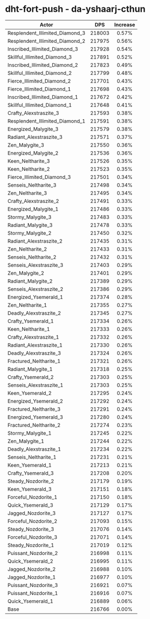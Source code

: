 # dht-fort-push - da-yshaarj-cthun
| Actor | DPS | Increase |
|---|:---:|:---:|
|Resplendent_Illimited_Diamond_3|218003|0.57%|
|Resplendent_Illimited_Diamond_2|217975|0.56%|
|Inscribed_Illimited_Diamond_3|217928|0.54%|
|Skillful_Illimited_Diamond_3|217891|0.52%|
|Inscribed_Illimited_Diamond_2|217823|0.49%|
|Skillful_Illimited_Diamond_2|217799|0.48%|
|Fierce_Illimited_Diamond_2|217701|0.43%|
|Fierce_Illimited_Diamond_1|217698|0.43%|
|Inscribed_Illimited_Diamond_1|217672|0.42%|
|Skillful_Illimited_Diamond_1|217648|0.41%|
|Crafty_Alexstraszite_3|217593|0.38%|
|Resplendent_Illimited_Diamond_1|217591|0.38%|
|Energized_Malygite_3|217579|0.38%|
|Radiant_Alexstraszite_3|217571|0.37%|
|Zen_Malygite_3|217550|0.36%|
|Energized_Malygite_2|217536|0.36%|
|Keen_Neltharite_3|217526|0.35%|
|Keen_Neltharite_2|217523|0.35%|
|Fierce_Illimited_Diamond_3|217501|0.34%|
|Senseis_Neltharite_3|217498|0.34%|
|Zen_Neltharite_3|217495|0.34%|
|Crafty_Alexstraszite_2|217491|0.33%|
|Energized_Malygite_1|217486|0.33%|
|Stormy_Malygite_3|217483|0.33%|
|Radiant_Malygite_3|217478|0.33%|
|Stormy_Malygite_2|217450|0.32%|
|Radiant_Alexstraszite_2|217435|0.31%|
|Zen_Neltharite_2|217433|0.31%|
|Senseis_Neltharite_2|217432|0.31%|
|Senseis_Alexstraszite_3|217403|0.29%|
|Zen_Malygite_2|217401|0.29%|
|Radiant_Malygite_2|217389|0.29%|
|Senseis_Alexstraszite_2|217386|0.29%|
|Energized_Ysemerald_1|217374|0.28%|
|Zen_Neltharite_1|217355|0.27%|
|Deadly_Alexstraszite_2|217345|0.27%|
|Crafty_Ysemerald_1|217334|0.26%|
|Keen_Neltharite_1|217333|0.26%|
|Crafty_Alexstraszite_1|217332|0.26%|
|Radiant_Alexstraszite_1|217330|0.26%|
|Deadly_Alexstraszite_3|217324|0.26%|
|Fractured_Neltharite_1|217321|0.26%|
|Radiant_Malygite_1|217318|0.25%|
|Crafty_Ysemerald_2|217303|0.25%|
|Senseis_Alexstraszite_1|217303|0.25%|
|Keen_Ysemerald_2|217295|0.24%|
|Energized_Ysemerald_2|217292|0.24%|
|Fractured_Neltharite_3|217291|0.24%|
|Energized_Ysemerald_3|217280|0.24%|
|Fractured_Neltharite_2|217274|0.23%|
|Stormy_Malygite_1|217245|0.22%|
|Zen_Malygite_1|217244|0.22%|
|Deadly_Alexstraszite_1|217234|0.22%|
|Senseis_Neltharite_1|217231|0.21%|
|Keen_Ysemerald_1|217213|0.21%|
|Crafty_Ysemerald_3|217208|0.20%|
|Steady_Nozdorite_2|217179|0.19%|
|Keen_Ysemerald_3|217151|0.18%|
|Forceful_Nozdorite_1|217150|0.18%|
|Quick_Ysemerald_3|217129|0.17%|
|Jagged_Nozdorite_3|217127|0.17%|
|Forceful_Nozdorite_2|217093|0.15%|
|Steady_Nozdorite_3|217076|0.14%|
|Forceful_Nozdorite_3|217071|0.14%|
|Steady_Nozdorite_1|217019|0.12%|
|Puissant_Nozdorite_2|216998|0.11%|
|Quick_Ysemerald_2|216995|0.11%|
|Jagged_Nozdorite_2|216988|0.10%|
|Jagged_Nozdorite_1|216977|0.10%|
|Puissant_Nozdorite_3|216921|0.07%|
|Puissant_Nozdorite_1|216916|0.07%|
|Quick_Ysemerald_1|216889|0.06%|
|Base|216766|0.00%|
